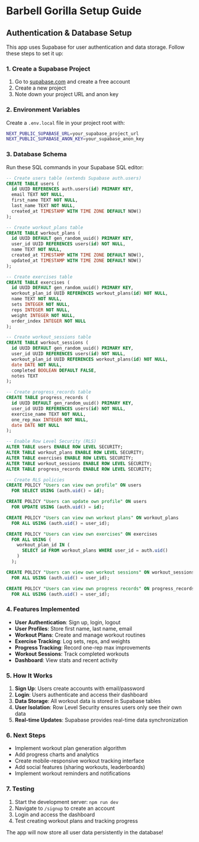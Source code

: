 # Barbell Gorilla Setup Guide

## Authentication & Database Setup

This app uses Supabase for user authentication and data storage. Follow these steps to set it up:

### 1. Create a Supabase Project

1. Go to [supabase.com](https://supabase.com) and create a free account
2. Create a new project
3. Note down your project URL and anon key

### 2. Environment Variables

Create a `.env.local` file in your project root with:

```bash
NEXT_PUBLIC_SUPABASE_URL=your_supabase_project_url
NEXT_PUBLIC_SUPABASE_ANON_KEY=your_supabase_anon_key
```

### 3. Database Schema

Run these SQL commands in your Supabase SQL editor:

```sql
-- Create users table (extends Supabase auth.users)
CREATE TABLE users (
  id UUID REFERENCES auth.users(id) PRIMARY KEY,
  email TEXT NOT NULL,
  first_name TEXT NOT NULL,
  last_name TEXT NOT NULL,
  created_at TIMESTAMP WITH TIME ZONE DEFAULT NOW()
);

-- Create workout_plans table
CREATE TABLE workout_plans (
  id UUID DEFAULT gen_random_uuid() PRIMARY KEY,
  user_id UUID REFERENCES users(id) NOT NULL,
  name TEXT NOT NULL,
  created_at TIMESTAMP WITH TIME ZONE DEFAULT NOW(),
  updated_at TIMESTAMP WITH TIME ZONE DEFAULT NOW()
);

-- Create exercises table
CREATE TABLE exercises (
  id UUID DEFAULT gen_random_uuid() PRIMARY KEY,
  workout_plan_id UUID REFERENCES workout_plans(id) NOT NULL,
  name TEXT NOT NULL,
  sets INTEGER NOT NULL,
  reps INTEGER NOT NULL,
  weight INTEGER NOT NULL,
  order_index INTEGER NOT NULL
);

-- Create workout_sessions table
CREATE TABLE workout_sessions (
  id UUID DEFAULT gen_random_uuid() PRIMARY KEY,
  user_id UUID REFERENCES users(id) NOT NULL,
  workout_plan_id UUID REFERENCES workout_plans(id) NOT NULL,
  date DATE NOT NULL,
  completed BOOLEAN DEFAULT FALSE,
  notes TEXT
);

-- Create progress_records table
CREATE TABLE progress_records (
  id UUID DEFAULT gen_random_uuid() PRIMARY KEY,
  user_id UUID REFERENCES users(id) NOT NULL,
  exercise_name TEXT NOT NULL,
  one_rep_max INTEGER NOT NULL,
  date DATE NOT NULL
);

-- Enable Row Level Security (RLS)
ALTER TABLE users ENABLE ROW LEVEL SECURITY;
ALTER TABLE workout_plans ENABLE ROW LEVEL SECURITY;
ALTER TABLE exercises ENABLE ROW LEVEL SECURITY;
ALTER TABLE workout_sessions ENABLE ROW LEVEL SECURITY;
ALTER TABLE progress_records ENABLE ROW LEVEL SECURITY;

-- Create RLS policies
CREATE POLICY "Users can view own profile" ON users
  FOR SELECT USING (auth.uid() = id);

CREATE POLICY "Users can update own profile" ON users
  FOR UPDATE USING (auth.uid() = id);

CREATE POLICY "Users can view own workout plans" ON workout_plans
  FOR ALL USING (auth.uid() = user_id);

CREATE POLICY "Users can view own exercises" ON exercises
  FOR ALL USING (
    workout_plan_id IN (
      SELECT id FROM workout_plans WHERE user_id = auth.uid()
    )
  );

CREATE POLICY "Users can view own workout sessions" ON workout_sessions
  FOR ALL USING (auth.uid() = user_id);

CREATE POLICY "Users can view own progress records" ON progress_records
  FOR ALL USING (auth.uid() = user_id);
```

### 4. Features Implemented

- **User Authentication**: Sign up, login, logout
- **User Profiles**: Store first name, last name, email
- **Workout Plans**: Create and manage workout routines
- **Exercise Tracking**: Log sets, reps, and weights
- **Progress Tracking**: Record one-rep max improvements
- **Workout Sessions**: Track completed workouts
- **Dashboard**: View stats and recent activity

### 5. How It Works

1. **Sign Up**: Users create accounts with email/password
2. **Login**: Users authenticate and access their dashboard
3. **Data Storage**: All workout data is stored in Supabase tables
4. **User Isolation**: Row Level Security ensures users only see their own data
5. **Real-time Updates**: Supabase provides real-time data synchronization

### 6. Next Steps

- Implement workout plan generation algorithm
- Add progress charts and analytics
- Create mobile-responsive workout tracking interface
- Add social features (sharing workouts, leaderboards)
- Implement workout reminders and notifications

### 7. Testing

1. Start the development server: `npm run dev`
2. Navigate to `/signup` to create an account
3. Login and access the dashboard
4. Test creating workout plans and tracking progress

The app will now store all user data persistently in the database!
